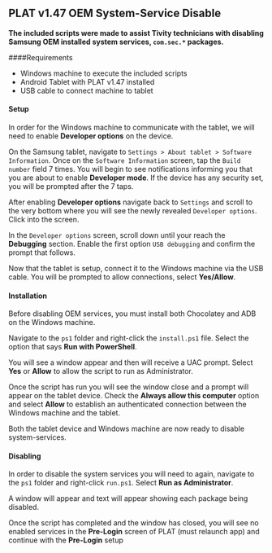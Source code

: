 ## PLAT v1.47 OEM System-Service Disable

**The included scripts were made to assist Tivity technicians with disabling Samsung OEM installed system services, `com.sec.*` packages.**

####Requirements
- Windows machine to execute the included scripts
- Android Tablet with PLAT v1.47 installed
- USB cable to connect machine to tablet

#### Setup
In order for the Windows machine to communicate with the tablet, we will need to enable **Developer options** on the device.

On the Samsung tablet, navigate to `Settings > About tablet > Software Information`. Once on the `Software Information` screen, tap the `Build number` field 7 times. You will begin to see notifications informing you that you are about to enable **Developer mode**. If the device has any security set, you will be prompted after the 7 taps.

After enabling **Developer options** navigate back to `Settings` and scroll to the very bottom where you will see the newly revealed `Developer options`. Click into the screen.

In the `Developer options` screen, scroll down until your reach the **Debugging** section. Enable the first option `USB debugging` and confirm the prompt that follows.

Now that the tablet is setup, connect it to the Windows machine via the USB cable. You will be prompted to allow connections, select **Yes/Allow**.

#### Installation
Before disabling OEM services, you must install both Chocolatey and ADB on the Windows machine.

Navigate to the `ps1` folder and right-click the `install.ps1` file. Select the option that says **Run with PowerShell**.

You will see a window appear and then will receive a UAC prompt. Select **Yes** or **Allow** to allow the script to run as Administrator.

Once the script has run you will see the window close and a prompt will appear on the tablet device. Check the **Always allow this computer** option and select **Allow** to establish an authenticated connection between the Windows machine and the tablet.

Both the tablet device and Windows machine are now ready to disable system-services.

#### Disabling
In order to disable the system services you will need to again, navigate to the `ps1` folder and right-click `run.ps1`. Select **Run as Administrator**.

A window will appear and text will appear showing each package being disabled.

Once the script has completed and the window has closed, you will see no enabled services in the **Pre-Login** screen of PLAT (must relaunch app) and continue with the **Pre-Login** setup

